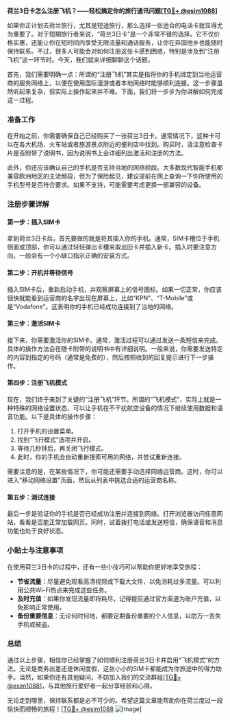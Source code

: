 **荷兰3日卡怎么注册飞机？——轻松搞定你的旅行通讯问题[[TG💪+ @esim1088](https://t.me/s/esim1088)]**

如果你正计划去荷兰旅行，尤其是短途旅行，那么选择一张适合的电话卡就显得尤为重要了。对于短期旅行者来说，“荷兰3日卡”是一个非常不错的选择。它不仅价格实惠，还能让你在短时间内享受无限流量和通话服务，让你在异国他乡也能随时保持联系。不过，很多人可能会对如何注册这张卡感到困惑，特别是涉及到“注册飞机”这一环节时。今天，我们就来详细聊聊这个话题。

首先，我们需要明确一点：所谓的“注册飞机”其实是指将你的手机绑定到当地运营商的服务网络上，以便在使用国际漫游或者本地网络时能够顺利连接。这一步骤虽然听起来复杂，但实际上操作起来并不难。下面，我们将一步步为你讲解如何完成这一过程。

### 准备工作

在开始之前，你需要确保自己已经购买了一张荷兰3日卡。通常情况下，这种卡可以在各大机场、火车站或者旅游景点附近的便利店中找到。购买时，请注意检查卡片是否附带了说明书，因为说明书上会详细列出激活和注册的方法。

此外，你还应该确认自己的手机是否支持当地的网络频段。大多数现代智能手机都兼容欧洲地区的主流频段，但为了保险起见，建议提前在网上查询一下你所使用的手机型号是否符合要求。如果不支持，可能需要考虑更换一部兼容的设备。

### 注册步骤详解

#### 第一步：插入SIM卡

拿到荷兰3日卡后，首先要做的就是将其插入你的手机。通常，SIM卡槽位于手机侧面或顶部，你可以通过轻轻弹出卡槽来取出旧卡并插入新卡。插入时要注意方向，一般会有一个小缺口指示正确的安装方式。

#### 第二步：开机并等待信号

插入SIM卡后，重新启动手机，并观察屏幕上的信号图标。如果一切正常，你应该很快就能看到运营商的名字出现在屏幕上，比如“KPN”、“T-Mobile”或是“Vodafone”。这表明你的手机已经成功连接到了当地的网络。

#### 第三步：激活SIM卡

接下来，你需要激活你的SIM卡。通常，激活过程可以通过发送一条短信来完成。具体的操作方法会在随卡附带的说明书中有详细说明。一般来说，你需要发送特定的内容到指定的号码（通常是免费的），然后按照收到的回复提示进行下一步操作。

#### 第四步：注册飞机模式

现在，我们终于来到了关键的“注册飞机”环节。所谓的“飞机模式”，实际上就是一种特殊的网络设置状态，可以让手机在不干扰航空设备的情况下继续使用数据和语音功能。以下是具体的操作步骤：

1. 打开手机的设置菜单。
2. 找到“飞行模式”选项并开启。
3. 等待几秒钟后，再关闭飞行模式。
4. 此时，你的手机会自动重新搜索可用的网络，并尝试重新连接。

需要注意的是，在某些情况下，你可能还需要手动选择网络运营商。这时，你可以进入“移动网络设置”页面，然后从列表中挑选合适的运营商名称。

#### 第五步：测试连接

最后一步是验证你的手机是否已经成功注册并连接到网络。打开浏览器访问任意网站，看看是否能正常加载网页。同时，试着拨打电话或发送短信，确保语音和消息功能也处于良好状态。

### 小贴士与注意事项

在使用荷兰3日卡的过程中，还有一些小技巧可以帮助你更好地享受旅程：

- **节省流量**：尽量避免观看高清视频或下载大文件，以免消耗过多流量。可以利用公共Wi-Fi热点来完成这些任务。
- **及时充值**：如果你发现流量即将耗尽，记得提前通过官方渠道为账户充值，以免影响正常使用。
- **备份重要信息**：无论何时何地，都要定期备份重要的个人信息，以防万一丢失手机或被盗。

### 总结

通过以上步骤，相信你已经掌握了如何顺利注册荷兰3日卡并启用“飞机模式”的方法。无论是商务出差还是休闲度假，这张小小的SIM卡都能成为你旅途中的得力助手。当然，如果你还有其他疑问，不妨加入我们的交流群组[[TG💪+ @esim1088](https://t.me/s/esim1088)]，与其他旅行爱好者一起分享经验和心得。

无论走到哪里，保持联系都是必不可少的。希望这篇文章能帮助你在荷兰度过一段愉快而顺畅的旅程！[[TG💪+ @esim1088](https://t.me/s/esim1088) ![Image](https://i.postimg.cc/4NQfJmqS/Snipaste-2025-05-13-00-14-12.png)]